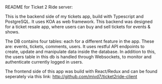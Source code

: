README for Ticket 2 Ride server:

This is the backend side of my tickets app, build with Typescript
and PostgreSQL. It uses KOA as web framework. This backend was designed for a ticket resale app, 
where users can buy and sell tickets for events & shows.

The DB contains four tables: each for a different feature in the app. These are:
events, tickets, comments, users. It uses restful API endpoints to create, update and
manipulate data inside the database. In addition to this, the users table in this db
is handled through Websockets, to monitor and authenticate currently logged in users.

The frontend side of this app was build with React/Redux and can be found seperately via this link:
http://github.com/mivd7/ticket2ride-client
